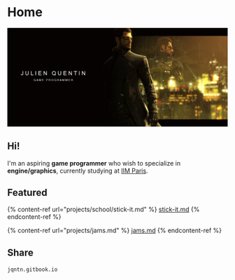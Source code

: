 # Home

![](.gitbook/assets/BPFC.png)

## Hi!

I'm an aspiring **game programmer** who wish to specialize in **engine/graphics**, currently studying at [IIM Paris](https://www.iim.fr/).

## Featured

{% content-ref url="projects/school/stick-it.md" %}
[stick-it.md](projects/school/stick-it.md)
{% endcontent-ref %}

{% content-ref url="projects/jams.md" %}
[jams.md](projects/jams.md)
{% endcontent-ref %}

## Share

```
jqntn.gitbook.io
```
